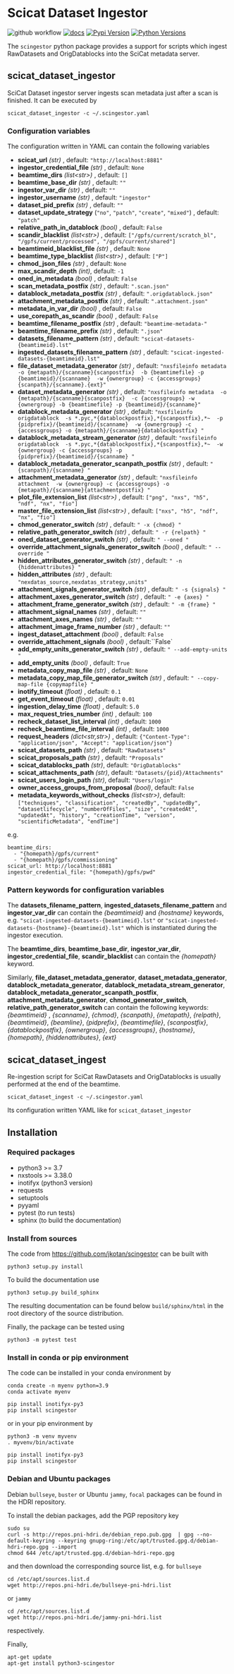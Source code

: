 # Scicat Dataset Ingestor

![github workflow](https://github.com/jkotan/scingestor/actions/workflows/tests.yml/badge.svg) [![docs](https://img.shields.io/badge/Documentation-webpages-ADD8E6.svg)](https://jkotan.github.io/scingestor/index.html) [![Pypi Version](https://img.shields.io/pypi/v/scingestor.svg)](https://pypi.python.org/pypi/scingestor) [![Python Versions](https://img.shields.io/pypi/pyversions/scingestor.svg)](https://pypi.python.org/pypi/scingestor/)

The `scingestor` python package provides a support for scripts which ingest RawDatasets and OrigDatablocks into the SciCat metadata server.

## scicat_dataset_ingestor
SciCat Dataset ingestor server ingests scan metadata just after a scan is finished. It can be executed by

```
scicat_dataset_ingestor -c ~/.scingestor.yaml
```
### Configuration variables
The configuration written in YAML can contain the following variables
* **scicat_url** *(str)* , default: `"http://localhost:8881"`
* **ingestor_credential_file** *(str)* , default: `None`
* **beamtime_dirs** *(list\<str\>)* , default: `[]`
* **beamtime_base_dir** *(str)* , default: `""`
* **ingestor_var_dir** *(str)* , default: `""`
* **ingestor_username** *(str)* , default: `"ingestor"`
* **dataset_pid_prefix** *(str)* , default: `""`
* **dataset_update_strategy** (`"no"`, `"patch"`, `"create"`, `"mixed"`) , default: `"patch"`
* **relative_path_in_datablock** *(bool)* , default: `False`
* **scandir_blacklist** *(list\<str\>)* , default: `["/gpfs/current/scratch_bl", "/gpfs/current/processed", "/gpfs/current/shared"]`
* **beamtimeid_blacklist_file** *(str)* , default: `None`
* **beamtime_type_blacklist** *(list\<str\>)* , default: `["P"]`
* **chmod_json_files** *(str)* , default: `None`
* **max_scandir_depth** *(int)*, default: `-1`
* **oned_in_metadata** *(bool)* , default: `False`
* **scan_metadata_postfix** *(str)* , default: `".scan.json"`
* **datablock_metadata_postfix** *(str)* , default: `".origdatablock.json"`
* **attachment_metadata_postfix** *(str)* , default: `".attachment.json"`
* **metadata_in_var_dir** *(bool)* , default: `False`
* **use_corepath_as_scandir** *(bool)* , default: `False`
* **beamtime_filename_postfix** *(str)* , default: `"beamtime-metadata-"`
* **beamtime_filename_prefix** *(str)* , default: `".json"`
* **datasets_filename_pattern** *(str)* , default: `"scicat-datasets-{beamtimeid}.lst"`
* **ingested_datasets_filename_pattern** *(str)* , default: `"scicat-ingested-datasets-{beamtimeid}.lst"`
* **file_dataset_metadata_generator** *(str)* , default: `"nxsfileinfo metadata  -o {metapath}/{scanname}{scanpostfix}  -b {beamtimefile} -p {beamtimeid}/{scanname}  -w {ownergroup} -c {accessgroups} {scanpath}/{scanname}.{ext}"`
* **dataset_metadata_generator** *(str)* , default: `"nxsfileinfo metadata  -o {metapath}/{scanname}{scanpostfix}  -c {accessgroups} -w {ownergroup} -b {beamtimefile} -p {beamtimeid}/{scanname}"`
* **datablock_metadata_generator** *(str)* , default: `"nxsfileinfo origdatablock  -s *.pyc,*{datablockpostfix},*{scanpostfix},*~  -p {pidprefix}/{beamtimeid}/{scanname}  -w {ownergroup} -c {accessgroups} -o {metapath}/{scanname}{datablockpostfix} "`
* **datablock_metadata_stream_generator** *(str)* , default: `"nxsfileinfo origdatablock  -s *.pyc,*{datablockpostfix},*{scanpostfix},*~  -w {ownergroup} -c {accessgroups} -p {pidprefix}/{beamtimeid}/{scanname} "`
* **datablock_metadata_generator_scanpath_postfix** *(str)* , default: `" {scanpath}/{scanname} "`
* **attachment_metadata_generator** *(str)* , default: `"nxsfileinfo attachment  -w {ownergroup} -c {accessgroups} -o {metapath}/{scanname}{attachmentpostfix} "`
* **plot_file_extension_list** *(list\<str\>)* , default: `["png", "nxs", "h5", "ndf", "nx", "fio"]`
* **master_file_extension_list** *(list\<str\>)* , default: `["nxs", "h5", "ndf", "nx", "fio"]`
* **chmod_generator_switch** *(str)* , default: `" -x {chmod} "`
* **relative_path_generator_switch** *(str)* , default: `" -r {relpath} "`
* **oned_dataset_generator_switch** *(str)* , default: `" --oned "`
* **override_attachment_signals_generator_switch** *(bool)* , default: `" --override "`
* **hidden_attributes_generator_switch** *(str)* , default: `" -n {hiddenattributes} "`
* **hidden_attributes** *(str)* , default: `"nexdatas_source,nexdatas_strategy,units"`
* **attachment_signals_generator_switch** *(str)* , default: `" -s {signals} "`
* **attachment_axes_generator_switch** *(str)* , default: `" -e {axes} "`
* **attachment_frame_generator_switch** *(str)* , default: `" -m {frame} "`
* **attachment_signal_names** *(str)* , default: `""`
* **attachment_axes_names** *(str)* , default: `""`
* **attachment_image_frame_number** *(str)* , default: `""`
* **ingest_dataset_attachment** *(bool)* , default: `False`
* **override_attachment_signals** *(bool)* , default:``False`
* **add_empty_units_generator_switch** *(str)* , default: `" --add-empty-units "`
* **add_empty_units** *(bool)* , default: `True`
* **metadata_copy_map_file** *(str)* , default: `None`
* **metadata_copy_map_file_generator_switch** *(str)* , default: `" --copy-map-file {copymapfile} "`
* **inotify_timeout** *(float)* , default: `0.1`
* **get_event_timeout** *(float)* , default: `0.01`
* **ingestion_delay_time** *(float)* , default: `5.0`
* **max_request_tries_number** *(int)* , default: `100`
* **recheck_dataset_list_interval** *(int)* , default: `1000`
* **recheck_beamtime_file_interval** *(int)* , default: `1000`
* **request_headers** *(dict\<str,str\>)* , default: `{"Content-Type": "application/json", "Accept": "application/json"}`
* **scicat_datasets_path** *(str)* , default: `"RawDatasets"`
* **scicat_proposals_path** *(str)* , default: `"Proposals"`
* **scicat_datablocks_path** *(str)*, default: `"OrigDatablocks"`
* **scicat_attachments_path** *(str)*, default: `"Datasets/{pid}/Attachments"`
* **scicat_users_login_path** *(str)*, default: `"Users/login"`
* **owner_access_groups_from_proposal** *(bool)*, default: `False`
* **metadata_keywords_without_checks** *(list\<str\>)*, default: `["techniques", "classification", "createdBy", "updatedBy", "datasetlifecycle", "numberOfFiles", "size", "createdAt", "updatedAt", "history", "creationTime", "version", "scientificMetadata", "endTime"]`

e.g.
```
beamtime_dirs:
  - "{homepath}/gpfs/current"
  - "{homepath}/gpfs/commissioning"
scicat_url: http://localhost:8881
ingestor_credential_file: "{homepath}/gpfs/pwd"
```

### Pattern keywords for configuration variables

The  **datasets_filename_pattern**, **ingested_datasets_filename_pattern**  and **ingestor_var_dir** can contain the *{beamtimeid}* and *{hostname}* keywords,  e.g. `"scicat-ingested-datasets-{beamtimeid}.lst"` or `"scicat-ingested-datasets-{hostname}-{beamtimeid}.lst"` which is instantiated during the ingestor execution.

The  **beamtime_dirs**, **beamtime_base_dir**, **ingestor_var_dir**, **ingestor_credential_file**, **scandir_blacklist** can contain the *{homepath}* keyword.

Similarly, **file_dataset_metadata_generator**, **dataset_metadata_generator**, **datablock_metadata_generator**,  **datablock_metadata_stream_generator**, **datablock_metadata_generator_scanpath_postfix**, **attachment_metadata_generator**, **chmod_generator_switch**, **relative_path_generator_switch** can contain the following keywords: *{beamtimeid}* , *{scanname}*, *{chmod}*, *{scanpath}*, *{metapath}*, *{relpath}*, *{beamtimeid}*, *{beamline}*, *{pidprefix}*, *{beamtimefile}*, *{scanpostfix}*, *{datablockpostfix}*, *{ownergroup}*, *{accessgroups}*, *{hostname}*, *{homepath}*, *{hiddenattributes}*, *{ext}*



## scicat_dataset_ingest

Re-ingestion script for SciCat RawDatasets and OrigDatablocks is usually performed at the end of the beamtime.
```
scicat_dataset_ingest -c ~/.scingestor.yaml
```
Its configuration written YAML like for `scicat_dataset_ingestor`
## Installation

### Required packages

* python3 >= 3.7
* nxstools >= 3.38.0
* inotifyx (python3 version)
* requests
* setuptools
* pyyaml
* pytest (to run tests)
* sphinx (to build the documentation)


### Install from sources

The code from https://github.com/jkotan/scingestor can be built with

```
python3 setup.py install
```


To build the documentation use

```
python3 setup.py build_sphinx
```

The resulting documentation can be found below `build/sphinx/html` in the root
directory of the source distribution.

Finally, the package can be tested using

```
python3 -m pytest test
```

### Install in conda or pip environment

The code can be installed in your conda environment by
```
conda create -n myenv python=3.9
conda activate myenv

pip install inotifyx-py3
pip install scingestor
```

or in your pip environment by
```
python3 -m venv myvenv
. myvenv/bin/activate

pip install inotifyx-py3
pip install scingestor
```


### Debian and Ubuntu packages

Debian  `bullseye`, `buster`  or Ubuntu  `jammy`, `focal` packages can be found in the HDRI repository.

To install the debian packages, add the PGP repository key

```
sudo su
curl -s http://repos.pni-hdri.de/debian_repo.pub.gpg  | gpg --no-default-keyring --keyring gnupg-ring:/etc/apt/trusted.gpg.d/debian-hdri-repo.gpg --import
chmod 644 /etc/apt/trusted.gpg.d/debian-hdri-repo.gpg
```

and then download the corresponding source list, e.g.
for `bullseye`

```
cd /etc/apt/sources.list.d
wget http://repos.pni-hdri.de/bullseye-pni-hdri.list
```

or `jammy`

```
cd /etc/apt/sources.list.d
wget http://repos.pni-hdri.de/jammy-pni-hdri.list
```
respectively.

Finally,

```
apt-get update
apt-get install python3-scingestor
```
